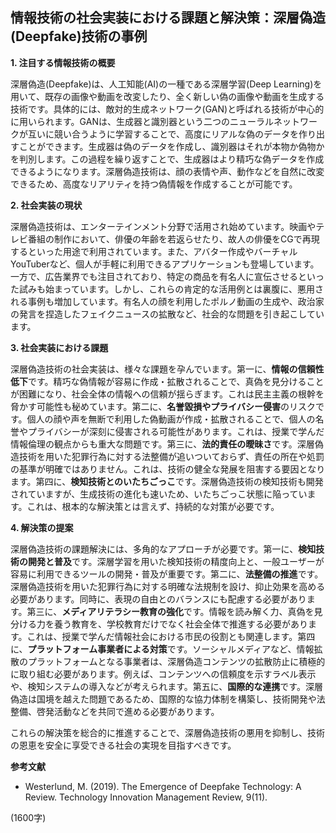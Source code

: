 ## 情報技術の社会実装における課題と解決策：深層偽造(Deepfake)技術の事例

**1. 注目する情報技術の概要**

深層偽造(Deepfake)は、人工知能(AI)の一種である深層学習(Deep Learning)を用いて、既存の画像や動画を改変したり、全く新しい偽の画像や動画を生成する技術です。具体的には、敵対的生成ネットワーク(GAN)と呼ばれる技術が中心的に用いられます。GANは、生成器と識別器という二つのニューラルネットワークが互いに競い合うように学習することで、高度にリアルな偽のデータを作り出すことができます。生成器は偽のデータを作成し、識別器はそれが本物か偽物かを判別します。この過程を繰り返すことで、生成器はより精巧な偽データを作成できるようになります。深層偽造技術は、顔の表情や声、動作などを自然に改変できるため、高度なリアリティを持つ偽情報を作成することが可能です。


**2. 社会実装の現状**

深層偽造技術は、エンターテインメント分野で活用され始めています。映画やテレビ番組の制作において、俳優の年齢を若返らせたり、故人の俳優をCGで再現するといった用途で利用されています。また、アバター作成やバーチャルYouTuberなど、個人が手軽に利用できるアプリケーションも登場しています。一方で、広告業界でも注目されており、特定の商品を有名人に宣伝させるといった試みも始まっています。しかし、これらの肯定的な活用例とは裏腹に、悪用される事例も増加しています。有名人の顔を利用したポルノ動画の生成や、政治家の発言を捏造したフェイクニュースの拡散など、社会的な問題を引き起こしています。


**3. 社会実装における課題**

深層偽造技術の社会実装は、様々な課題を孕んでいます。第一に、**情報の信頼性低下**です。精巧な偽情報が容易に作成・拡散されることで、真偽を見分けることが困難になり、社会全体の情報への信頼が揺らぎます。これは民主主義の根幹を脅かす可能性も秘めています。第二に、**名誉毀損やプライバシー侵害**のリスクです。個人の顔や声を無断で利用した偽動画が作成・拡散されることで、個人の名誉やプライバシーが深刻に侵害される可能性があります。これは、授業で学んだ情報倫理の観点からも重大な問題です。第三に、**法的責任の曖昧さ**です。深層偽造技術を用いた犯罪行為に対する法整備が追いついておらず、責任の所在や処罰の基準が明確ではありません。これは、技術の健全な発展を阻害する要因となります。第四に、**検知技術とのいたちごっこ**です。深層偽造技術の検知技術も開発されていますが、生成技術の進化も速いため、いたちごっこ状態に陥っています。これは、根本的な解決策とは言えず、持続的な対策が必要です。


**4. 解決策の提案**

深層偽造技術の課題解決には、多角的なアプローチが必要です。第一に、**検知技術の開発と普及**です。深層学習を用いた検知技術の精度向上と、一般ユーザーが容易に利用できるツールの開発・普及が重要です。第二に、**法整備の推進**です。深層偽造技術を用いた犯罪行為に対する明確な法規制を設け、抑止効果を高める必要があります。同時に、表現の自由とのバランスにも配慮する必要があります。第三に、**メディアリテラシー教育の強化**です。情報を読み解く力、真偽を見分ける力を養う教育を、学校教育だけでなく社会全体で推進する必要があります。これは、授業で学んだ情報社会における市民の役割とも関連します。第四に、**プラットフォーム事業者による対策**です。ソーシャルメディアなど、情報拡散のプラットフォームとなる事業者は、深層偽造コンテンツの拡散防止に積極的に取り組む必要があります。例えば、コンテンツへの信頼度を示すラベル表示や、検知システムの導入などが考えられます。第五に、**国際的な連携**です。深層偽造は国境を越えた問題であるため、国際的な協力体制を構築し、技術開発や法整備、啓発活動などを共同で進める必要があります。


これらの解決策を総合的に推進することで、深層偽造技術の悪用を抑制し、技術の恩恵を安全に享受できる社会の実現を目指すべきです。


**参考文献**

*  Westerlund, M. (2019). The Emergence of Deepfake Technology: A Review. Technology Innovation Management Review, 9(11).


(1600字)

